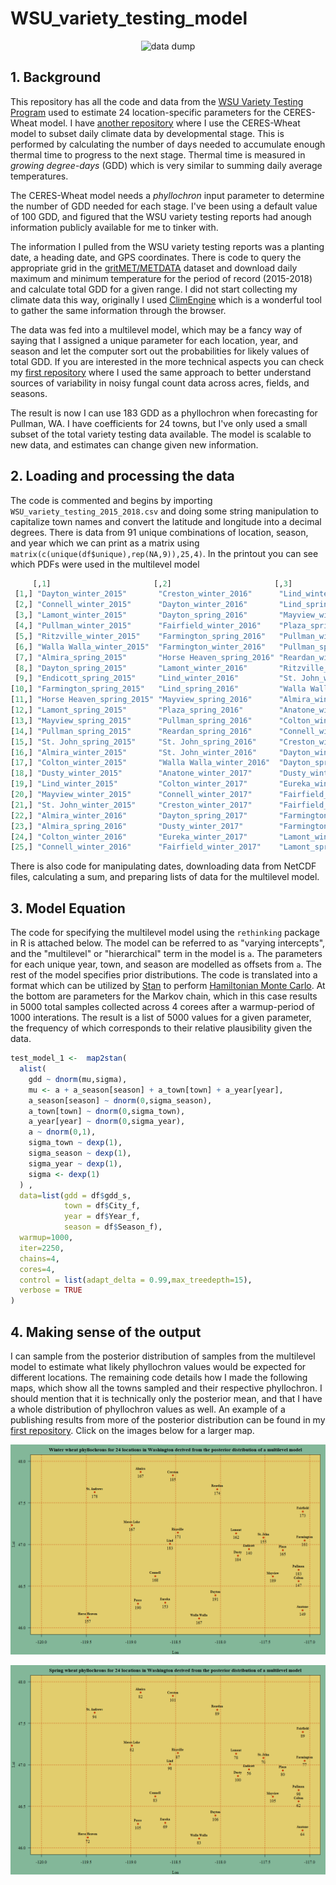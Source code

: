 # WSU_variety_testing_model

<p align="center">
  <img src="https://raw.githubusercontent.com/nosnibor27/WSU_variety_testing_model/master/plots/post_site_param_model_comparison.png" alt="data dump"/>
</p>

## 1. Background

  This repository has all the code and data from the [WSU Variety Testing Program](http://smallgrains.wsu.edu/variety/) used to estimate 24 location-specific parameters for the CERES-Wheat model. I have [another repository](https://github.com/nosnibor27/WHEAT_phenology_forecaster) where I use the CERES-Wheat model to subset daily climate data by developmental stage. This is performed by calculating the number of days needed to accumulate enough thermal time to progress to the next stage. Thermal time is measured in *growing degree-days* (GDD) which is very similar to summing daily average temperatures.

  The CERES-Wheat model needs a *phyllochron* input parameter to determine the number of GDD needed for each stage. I've been using a default value of 100 GDD, and figured that the WSU variety testing reports had anough information publicly available for me to tinker with.

  The information I pulled from the WSU variety testing reports was a planting date, a heading date, and GPS coordinates. There is code to query the appropriate grid in the [gritMET/METDATA](http://www.climatologylab.org/gridmet.html) dataset and download daily maximum and minimum temperature for the period of record (2015-2018) and calculate total GDD for a given range. I did not start collecting my climate data this way, originally I used [ClimEngine](https://clim-engine.appspot.com/) which is a wonderful tool to gather the same information through the browser.

The data was fed into a multilevel model, which may be a fancy way of saying that I assigned a unique parameter for each location, year, and season and let the computer sort out the probabilities for likely values of total GDD. If you are interested in the more technical aspects you can check my [first repository](https://github.com/nosnibor27/PHYTO) where I used the same approach to better understand sources of variability in noisy fungal count data across acres, fields, and seasons.

The result is now I can use 183 GDD as a phyllochron when forecasting for Pullman, WA. I have coefficients for 24 towns, but I've only used a small subset of the total variety testing data available. The model is scalable to new data, and estimates can change given new information.

## 2. Loading and processing the data

The code is commented and begins by importing `WSU_variety_testing_2015_2018.csv` and doing some string manipulation to capitalize town names and convert the latitude and longitude into a decimal degrees. There is data from 91 unique combinations of location, season, and year which we can print as a matrix using `matrix(c(unique(df$unique),rep(NA,9)),25,4)`. In the printout you can see which PDFs were used in the multilevel model

```r
     [,1]                       [,2]                       [,3]                      [,4]                     
 [1,] "Dayton_winter_2015"       "Creston_winter_2016"      "Lind_winter_2017"        "Lind_winter_2018"       
 [2,] "Connell_winter_2015"      "Dayton_winter_2016"       "Lind_spring_2017"        "Lind_spring_2018"       
 [3,] "Lamont_winter_2015"       "Dayton_spring_2016"       "Mayview_winter_2017"     "Mayview_winter_2018"    
 [4,] "Pullman_winter_2015"      "Fairfield_winter_2016"    "Plaza_spring_2017"       "Moses Lake_winter_2018" 
 [5,] "Ritzville_winter_2015"    "Farmington_spring_2016"   "Pullman_winter_2017"     "Pasco_winter_2018"      
 [6,] "Walla Walla_winter_2015"  "Farmington_winter_2016"   "Pullman_spring_2017"     "Plaza_spring_2018"      
 [7,] "Almira_spring_2015"       "Horse Heaven_spring_2016" "Reardan_winter_2017"     "Pullman_winter_2018"    
 [8,] "Dayton_spring_2015"       "Lamont_winter_2016"       "Ritzville_winter_2017"   "Pullman_spring_2018"    
 [9,] "Endicott_spring_2015"     "Lind_winter_2016"         "St. John_winter_2017"    "Reardan_winter_2018"    
[10,] "Farmington_spring_2015"   "Lind_spring_2016"         "Walla Walla_winter_2017" "Reardan_spring_2018"    
[11,] "Horse Heaven_spring_2015" "Mayview_spring_2016"      "Almira_winter_2018"      "Ritzville_winter_2018"  
[12,] "Lamont_spring_2015"       "Plaza_spring_2016"        "Anatone_winter_2018"     "St. Andrews_winter_2018"
[13,] "Mayview_spring_2015"      "Pullman_spring_2016"      "Colton_winter_2018"      "St. John_spring_2018"   
[14,] "Pullman_spring_2015"      "Reardan_spring_2016"      "Connell_winter_2018"     "St. John_winter_2018"   
[15,] "St. John_spring_2015"     "St. John_spring_2016"     "Creston_winter_2018"     "Walla Walla_winter_2018"
[16,] "Almira_winter_2015"       "St. John_winter_2016"     "Dayton_winter_2018"      "Walla Walla_spring_2018"
[17,] "Colton_winter_2015"       "Walla Walla_winter_2016"  "Dayton_spring_2018"      NA                       
[18,] "Dusty_winter_2015"        "Anatone_winter_2017"      "Dusty_winter_2018"       NA                       
[19,] "Lind_winter_2015"         "Colton_winter_2017"       "Eureka_winter_2018"      NA                       
[20,] "Mayview_winter_2015"      "Connell_winter_2017"      "Fairfield_spring_2018"   NA                       
[21,] "St. John_winter_2015"     "Creston_winter_2017"      "Fairfield_winter_2018"   NA                       
[22,] "Almira_winter_2016"       "Dayton_spring_2017"       "Farmington_spring_2018"  NA                       
[23,] "Almira_spring_2016"       "Dusty_winter_2017"        "Farmington_winter_2018"  NA                       
[24,] "Colton_winter_2016"       "Eureka_winter_2017"       "Lamont_winter_2018"      NA                       
[25,] "Connell_winter_2016"      "Fairfield_winter_2017"    "Lamont_spring_2018"      NA         
```
There is also code for manipulating dates, downloading data from NetCDF files, calculating a sum, and preparing lists of data for the multilevel model.

## 3. Model Equation

The code for specifying the multilevel model using the `rethinking` package in R is attached below. The model can be referred to as "varying intercepts", and the "multilevel" or "hierarchical" term in the model is `a`. The parameters for each unique year, town, and season are modelled as offsets from `a`. The rest of the model specifies prior distributions. The code is translated into a format which can be utilized by [Stan](https://discourse.mc-stan.org/) to perform [Hamiltonian Monte Carlo](https://arxiv.org/abs/1701.02434). At the bottom are parameters for the Markov chain, which in this case results in 5000 total samples collected across 4 corees after a warmup-period of 1000 interations. The result is a list of 5000 values for a given parameter, the frequency of which corresponds to their relative plausibility given the data.

```r
test_model_1 <-  map2stan(
  alist(
    gdd ~ dnorm(mu,sigma),
    mu <- a + a_season[season] + a_town[town] + a_year[year],
    a_season[season] ~ dnorm(0,sigma_season),
    a_town[town] ~ dnorm(0,sigma_town),
    a_year[year] ~ dnorm(0,sigma_year),
    a ~ dnorm(0,1),
    sigma_town ~ dexp(1),
    sigma_season ~ dexp(1),
    sigma_year ~ dexp(1),
    sigma <- dexp(1)
  ) ,
  data=list(gdd = df$gdd_s,
            town = df$City_f,
            year = df$Year_f,
            season = df$Season_f),
  warmup=1000,
  iter=2250,
  chains=4,
  cores=4,
  control = list(adapt_delta = 0.99,max_treedepth=15),
  verbose = TRUE
) 
```

## 4. Making sense of the output

I can sample from the posterior distribution of samples from the multilevel model to estimate what likely phyllochron values would be expected for different locations. The remaining code details how I made the following maps, which show all the towns sampled and their respective phyllochron. I should mention that it is technically only the posterior mean, and that I have a whole distribution of phyllochron values as well. An example of a publishing results from more of the posterior distribution can be found in my [first repository](https://github.com/nosnibor27/PHYTO). Click on the images below for a larger map.

<p align="center">
  <img src="https://raw.githubusercontent.com/nosnibor27/WSU_variety_testing_model/master/plots/phy_map_winter.png" alt="data dump"/>
</p>

<p align="center">
  <img src="https://raw.githubusercontent.com/nosnibor27/WSU_variety_testing_model/master/plots/phy_map_spring.png" alt="data dump"/>
</p>

